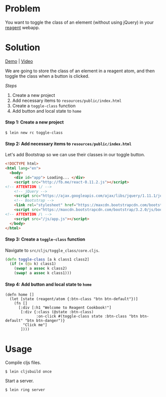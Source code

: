 # Problem

You want to toggle the class of an element (without using jQuery) in your [reagent](https://github.com/reagent-project/reagent) webapp.

# Solution

[Demo](http://rc-toggle-class2.s3-website-us-west-1.amazonaws.com/) | [Video](https://www.youtube.com/watch?v=WcMrLhW20zg)

We are going to store the class of an element in a reagent atom, and then toggle the class when a button is clicked.

*Steps*

1. Create a new project
2. Add necessary items to `resources/public/index.html`
3. Create a `toggle-class` function
4. Add button and local state to `home`

#### Step 1: Create a new project

```
$ lein new rc toggle-class
```

#### Step 2: Add necessary items to `resources/public/index.html`

Let's add Bootstrap so we can use their classes in our toggle button.

```html
<!DOCTYPE html>
<html lang="en">
  <body>
    <div id="app"> Loading... </div>
    <script src="http://fb.me/react-0.11.2.js"></script>
<!-- ATTENTION \/ -->
    <!-- jQuery -->
    <script src="https://ajax.googleapis.com/ajax/libs/jquery/1.11.1/jquery.min.js"></script>
    <!-- Bootstrap -->
    <link rel="stylesheet" href="https://maxcdn.bootstrapcdn.com/bootstrap/3.2.0/css/bootstrap.min.css">
    <script src="https://maxcdn.bootstrapcdn.com/bootstrap/3.2.0/js/bootstrap.min.js"></script>
<!-- ATTENTION /\ -->
    <script src="/js/app.js"></script>
  </body>
</html>
```

#### Step 3: Create a `toggle-class` function

Navigate to `src/cljs/toggle_class/core.cljs`.

```clojure
(defn toggle-class [a k class1 class2]
  (if (= (@a k) class1)
    (swap! a assoc k class2)
    (swap! a assoc k class1)))
```

#### Step 4: Add button and local state to `home`

```
(defn home []
  (let [state (reagent/atom {:btn-class "btn btn-default"})]
    (fn []
      [:div [:h1 "Welcome to Reagent Cookbook!"]
       [:div {:class (@state :btn-class)
              :on-click #(toggle-class state :btn-class "btn btn-default" "btn btn-danger")}
        "Click me"]
       ])))
```

# Usage

Compile cljs files.

```
$ lein cljsbuild once
```

Start a server.

```
$ lein ring server
```

